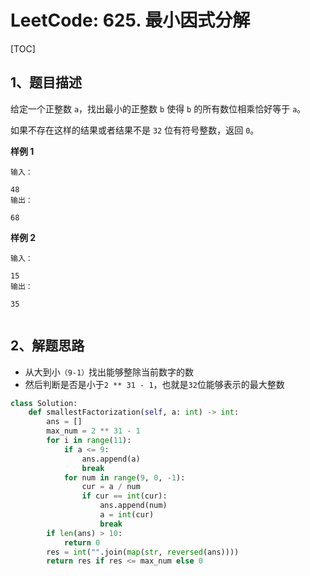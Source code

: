 # LeetCode: 625. 最小因式分解

[TOC]

## 1、题目描述

给定一个正整数 `a`，找出最小的正整数 `b` 使得 `b` 的所有数位相乘恰好等于 `a`。

如果不存在这样的结果或者结果不是 `32` 位有符号整数，返回 `0`。

 

**样例 1**

```
输入：

48 
输出：

68
```

**样例 2**

```
输入：

15
输出：

35


```



## 2、解题思路

-   从大到小`（9-1）`找出能够整除当前数字的数
-   然后判断是否是小于`2 ** 31 - 1`，也就是`32`位能够表示的最大整数



```python
class Solution:
    def smallestFactorization(self, a: int) -> int:
        ans = []
        max_num = 2 ** 31 - 1
        for i in range(11):
            if a <= 9:
                ans.append(a)
                break
            for num in range(9, 0, -1):
                cur = a / num
                if cur == int(cur):
                    ans.append(num)
                    a = int(cur)
                    break
        if len(ans) > 10:
            return 0
        res = int("".join(map(str, reversed(ans))))
        return res if res <= max_num else 0
```

